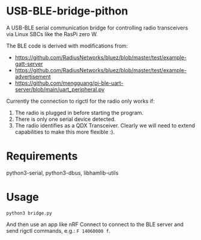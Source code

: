 # USB-BLE-bridge-pithon
A USB-BLE serial communication bridge for controlling radio transceivers via
Linux SBCs like the RasPi zero W.

The BLE code is derived with modifications from:
* https://github.com/RadiusNetworks/bluez/blob/master/test/example-gatt-server
* https://github.com/RadiusNetworks/bluez/blob/master/test/example-advertisement
* https://github.com/mengguang/pi-ble-uart-server/blob/main/uart_peripheral.py

Currently the connection to rigctl for the radio only works if:
1) The radio is plugged in before starting the program.
2) There is only one serial device detected.
3) The radio identifies as a QDX Transceiver.
Clearly we will need to extend capabilities to make this more flexible :).

# Requirements
python3-serial, python3-dbus, libhamlib-utils

# Usage
`python3 bridge.py`

And then use an app like nRF Connect to connect to the BLE server and send
rigctl commands, e.g.: `F 14060000 f`.
